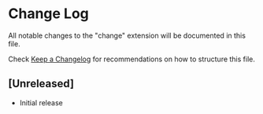 # Change Log

All notable changes to the "change" extension will be documented in this file.

Check [Keep a Changelog](http://keepachangelog.com/) for recommendations on how to structure this file.

## [Unreleased]

- Initial release